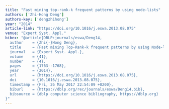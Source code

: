 ```yaml
---
title: "Fast mining top-rank-k frequent patterns by using node-lists"
authors: ['Zhi-Hong Deng']
authors-key: ['dengzhihong']
year: "2014"
article-link: "https://doi.org/10.1016/j.eswa.2013.08.075"
venue: "Expert Syst. Appl."
bibex: "@article{DBLP:journals/eswa/Deng14,
  author    = {Zhi{-}Hong Deng},
  title     = {Fast mining Top-Rank-k frequent patterns by using Node-lists},
  journal   = {Expert Syst. Appl.},
  volume    = {41},
  number    = {4},
  pages     = {1763--1768},
  year      = {2014},
  url       = {https://doi.org/10.1016/j.eswa.2013.08.075},
  doi       = {10.1016/j.eswa.2013.08.075},
  timestamp = {Fri, 26 May 2017 22:54:09 +0200},
  biburl    = {https://dblp.org/rec/journals/eswa/Deng14.bib},
  bibsource = {dblp computer science bibliography, https://dblp.org}
}"
---
```

